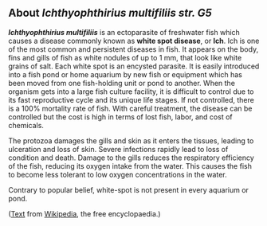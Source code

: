 About *Ichthyophthirius multifiliis str. G5* 
--------------------------------------------



***Ichthyophthirius multifiliis*** is an ectoparasite of freshwater fish
which causes a disease commonly known as **white spot disease**, or
**Ich**. Ich is one of the most common and persistent diseases in fish.
It appears on the body, fins and gills of fish as white nodules of up to
1 mm, that look like white grains of salt. Each white spot is an
encysted parasite. It is easily introduced into a fish pond or home
aquarium by new fish or equipment which has been moved from one
fish-holding unit or pond to another. When the organism gets into a
large fish culture facility, it is difficult to control due to its fast
reproductive cycle and its unique life stages. If not controlled, there
is a 100% mortality rate of fish. With careful treatment, the disease
can be controlled but the cost is high in terms of lost fish, labor, and
cost of chemicals.

The protozoa damages the gills and skin as it enters the tissues,
leading to ulceration and loss of skin. Severe infections rapidly lead
to loss of condition and death. Damage to the gills reduces the
respiratory efficiency of the fish, reducing its oxygen intake from the
water. This causes the fish to become less tolerant to low oxygen
concentrations in the water.

Contrary to popular belief, white-spot is not present in every aquarium
or pond.

([Text](http://en.wikipedia.org/wiki/Ichthyophthirius_multifiliis) from
[Wikipedia](http://en.wikipedia.org/), the free encyclopaedia.)

